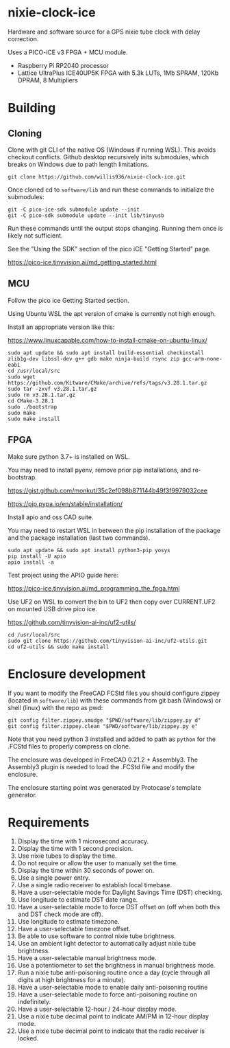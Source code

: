 # nixie-clock-ice

 Hardware and software source for a GPS nixie tube clock with delay correction.

Uses a PICO-iCE v3 FPGA + MCU module.

 - Raspberry Pi RP2040 processor
 - Lattice UltraPlus ICE40UP5K FPGA with 5.3k LUTs, 1Mb SPRAM, 120Kb DPRAM, 8 Multipliers

# Building

## Cloning

Clone with git CLI of the native OS (Windows if running WSL).
This avoids checkout conflicts.
Github desktop recursively inits submodules, which breaks on Windows due to path length limitations.

```
git clone https://github.com/willis936/nixie-clock-ice.git
```

Once cloned cd to `software/lib` and run these commands to initialize the submodules:

```
git -C pico-ice-sdk submodule update --init
git -C pico-sdk submodule update --init lib/tinyusb
```

Run these commands until the output stops changing.  Running them once is likely not sufficient.

See the "Using the SDK" section of the pico iCE "Getting Started" page.

https://pico-ice.tinyvision.ai/md_getting_started.html

## MCU

Follow the pico ice Getting Started section.

Using Ubuntu WSL the apt version of cmake is currently not high enough.

Install an appropriate version like this:

https://www.linuxcapable.com/how-to-install-cmake-on-ubuntu-linux/

```
sudo apt update && sudo apt install build-essential checkinstall zlib1g-dev libssl-dev g++ gdb make ninja-build rsync zip gcc-arm-none-eabi
cd /usr/local/src
sudo wget https://github.com/Kitware/CMake/archive/refs/tags/v3.28.1.tar.gz
sudo tar -zxvf v3.28.1.tar.gz
sudo rm v3.28.1.tar.gz
cd CMake-3.28.1
sudo ./bootstrap
sudo make
sudo make install
```

## FPGA

Make sure python 3.7+ is installed on WSL.

You may need to install pyenv, remove prior pip installations, and re-bootstrap.

https://gist.github.com/monkut/35c2ef098b871144b49f3f9979032cee

https://pip.pypa.io/en/stable/installation/

Install apio and oss CAD suite.

You may need to restart WSL in between the pip installation of the package and the package installation (last two commands).

```
sudo apt update && sudo apt install python3-pip yosys
pip install -U apio
apio install -a
```

Test project using the APIO guide here:

https://pico-ice.tinyvision.ai/md_programming_the_fpga.html

Use UF2 on WSL to convert the bin to UF2 then copy over CURRENT.UF2 on mounted USB drive pico ice.

https://github.com/tinyvision-ai-inc/uf2-utils/

```
cd /usr/local/src
sudo git clone https://github.com/tinyvision-ai-inc/uf2-utils.git
cd uf2-utils && sudo make install
```

# Enclosure development

If you want to modify the FreeCAD FCStd files you should configure zippey (located in `software/lib`) with these commands from git bash (Windows) or shell (linux) with the repo as pwd:

```
git config filter.zippey.smudge "$PWD/software/lib/zippey.py d"
git config filter.zippey.clean "$PWD/software/lib/zippey.py e"
```

Note that you need python 3 installed and added to path as `python` for the .FCStd files to properly compress on clone.

The enclosure was developed in FreeCAD 0.21.2 + Assembly3.  The Assembly3 plugin is needed to load the .FCStd file and modify the enclosure.

The enclosure starting point was generated by Protocase's template generator.

# Requirements

1. Display the time with 1 microsecond accuracy.
2. Display the time with 1 second precision.
3. Use nixie tubes to display the time.
4. Do not require or allow the user to manually set the time.
5. Display the time within 30 seconds of power on.
6. Use a single power entry.
7. Use a single radio receiver to establish local timebase.
8. Have a user-selectable mode for Daylight Savings Time (DST) checking.
9. Use longitude to estimate DST date range.
10. Have a user-selectable mode to force DST offset on (off when both this and DST check mode are off).
11. Use longitude to estimate timezone.
12. Have a user-selectable timezone offset.
13. Be able to use software to control nixie tube brightness.
14. Use an ambient light detector to automatically adjust nixie tube brightness.
15. Have a user-selectable manual brightness mode.
16. Use a potentiometer to set the brightness in manual brightness mode.
17. Run a nixie tube anti-poisoning routine once a day (cycle through all digits at high brightness for a minute).
18. Have a user-selectable mode to enable daily anti-poisoning routine
19. Have a user-selectable mode to force anti-poisoning routine on indefinitely.
20. Have a user-selectable 12-hour / 24-hour display mode.
21. Use a nixie tube decimal point to indicate AM/PM in 12-hour display mode.
22. Use a nixie tube decimal point to indicate that the radio receiver is locked.
 
 
